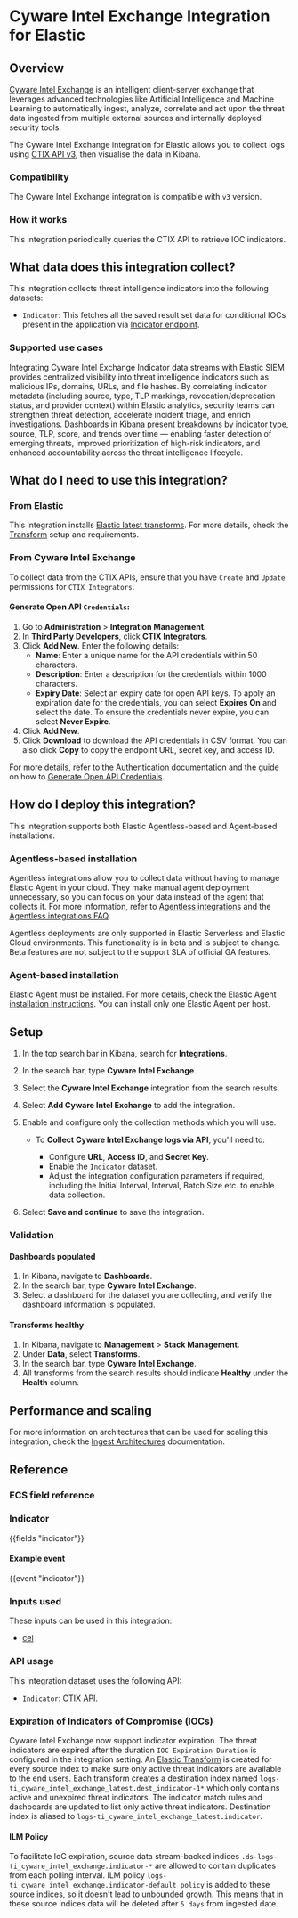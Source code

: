# Cyware Intel Exchange Integration for Elastic

## Overview

[Cyware Intel Exchange](https://www.cyware.com/products/intel-exchange) is an intelligent client-server exchange that leverages advanced technologies like Artificial Intelligence and Machine Learning to automatically ingest, analyze, correlate and act upon the threat data ingested from multiple external sources and internally deployed security tools.

The Cyware Intel Exchange integration for Elastic allows you to collect logs using [CTIX API v3](https://ctixapiv3.cyware.com/intel-exchange-api-reference), then visualise the data in Kibana.

### Compatibility

The Cyware Intel Exchange integration is compatible with `v3` version.

### How it works

This integration periodically queries the CTIX API to retrieve IOC indicators.

## What data does this integration collect?

This integration collects threat intelligence indicators into the following datasets:

- `Indicator`: This fetches all the saved result set data for conditional IOCs present in the application via [Indicator endpoint](https://ctixapiv3.cyware.com/rules/save-result-set/retrieve-saved-result-set-data).


### Supported use cases
Integrating Cyware Intel Exchange Indicator data streams with Elastic SIEM provides centralized visibility into threat intelligence indicators such as malicious IPs, domains, URLs, and file hashes. By correlating indicator metadata (including source, type, TLP markings, revocation/deprecation status, and provider context) within Elastic analytics, security teams can strengthen threat detection, accelerate incident triage, and enrich investigations. Dashboards in Kibana present breakdowns by indicator type, source, TLP, score, and trends over time — enabling faster detection of emerging threats, improved prioritization of high-risk indicators, and enhanced accountability across the threat intelligence lifecycle.

## What do I need to use this integration?

### From Elastic

This integration installs [Elastic latest transforms](https://www.elastic.co/docs/explore-analyze/transforms/transform-overview#latest-transform-overview). For more details, check the [Transform](https://www.elastic.co/docs/explore-analyze/transforms/transform-setup) setup and requirements.

### From Cyware Intel Exchange

To collect data from the CTIX APIs, ensure that you have `Create` and `Update` permissions for `CTIX Integrators`.

#### Generate Open API `Credentials`:

1. Go to **Administration** > **Integration Management**.
2. In **Third Party Developers**, click **CTIX Integrators**.
3. Click **Add New**. Enter the following details:
   - **Name**: Enter a unique name for the API credentials within 50 characters.
   - **Description**: Enter a description for the credentials within 1000 characters.
   - **Expiry Date**: Select an expiry date for open API keys. To apply an expiration date for the credentials, you can select **Expires On** and select the date. To ensure the credentials never expire, you can select **Never Expire**.
4. Click **Add New**.
5. Click **Download** to download the API credentials in CSV format. You can also click **Copy** to copy the endpoint URL, secret key, and access ID.

For more details, refer to the [Authentication](https://ctixapiv3.cyware.com/authentication) documentation and the guide on how to [Generate Open API Credentials](https://techdocs.cyware.com/en/299670-447852-configure-open-api.html).

## How do I deploy this integration?

This integration supports both Elastic Agentless-based and Agent-based installations.

### Agentless-based installation

Agentless integrations allow you to collect data without having to manage Elastic Agent in your cloud. They make manual agent deployment unnecessary, so you can focus on your data instead of the agent that collects it. For more information, refer to [Agentless integrations](https://www.elastic.co/guide/en/serverless/current/security-agentless-integrations.html) and the [Agentless integrations FAQ](https://www.elastic.co/guide/en/serverless/current/agentless-integration-troubleshooting.html).

Agentless deployments are only supported in Elastic Serverless and Elastic Cloud environments. This functionality is in beta and is subject to change. Beta features are not subject to the support SLA of official GA features.

### Agent-based installation

Elastic Agent must be installed. For more details, check the Elastic Agent [installation instructions](docs-content://reference/fleet/install-elastic-agents.md). You can install only one Elastic Agent per host.

## Setup

1. In the top search bar in Kibana, search for **Integrations**.
2. In the search bar, type **Cyware Intel Exchange**.
3. Select the **Cyware Intel Exchange** integration from the search results.
4. Select **Add Cyware Intel Exchange** to add the integration.
5. Enable and configure only the collection methods which you will use.

    * To **Collect Cyware Intel Exchange logs via API**, you'll need to:

        - Configure **URL**, **Access ID**, and **Secret Key**.
        - Enable the `Indicator` dataset.
        - Adjust the integration configuration parameters if required, including the Initial Interval, Interval, Batch Size etc. to enable data collection.

6. Select **Save and continue** to save the integration.

### Validation

#### Dashboards populated

1. In Kibana, navigate to **Dashboards**.
2. In the search bar, type **Cyware Intel Exchange**.
3. Select a dashboard for the dataset you are collecting, and verify the dashboard information is populated.

#### Transforms healthy

1. In Kibana, navigate to **Management** > **Stack Management**.
2. Under **Data**, select **Transforms**.
3. In the search bar, type **Cyware Intel Exchange**.
4. All transforms from the search results should indicate **Healthy** under the **Health** column.

## Performance and scaling

For more information on architectures that can be used for scaling this integration, check the [Ingest Architectures](https://www.elastic.co/docs/manage-data/ingest/ingest-reference-architectures) documentation.

## Reference

### ECS field reference

### Indicator

{{fields "indicator"}}

#### Example event

{{event "indicator"}}

### Inputs used

These inputs can be used in this integration:

- [cel](https://www.elastic.co/docs/reference/beats/filebeat/filebeat-input-cel)

### API usage

This integration dataset uses the following API:

- `Indicator`: [CTIX API](https://ctixapiv3.cyware.com/rules/save-result-set/retrieve-saved-result-set-data).

### Expiration of Indicators of Compromise (IOCs)

Cyware Intel Exchange now support indicator expiration. The threat indicators are expired after the duration `IOC Expiration Duration` is configured in the integration setting. An [Elastic Transform](https://www.elastic.co/guide/en/elasticsearch/reference/current/transforms.html) is created for every source index to make sure only active threat indicators are available to the end users. Each transform creates a destination index named `logs-ti_cyware_intel_exchange_latest.dest_indicator-1*` which only contains active and unexpired threat indicators. The indicator match rules and dashboards are updated to list only active threat indicators.
Destination index is aliased to `logs-ti_cyware_intel_exchange_latest.indicator`.

#### ILM Policy

To facilitate IoC expiration, source data stream-backed indices `.ds-logs-ti_cyware_intel_exchange.indicator-*` are allowed to contain duplicates from each polling interval. ILM policy `logs-ti_cyware_intel_exchange.indicator-default_policy` is added to these source indices, so it doesn't lead to unbounded growth. This means that in these source indices data will be deleted after `5 days` from ingested date.


